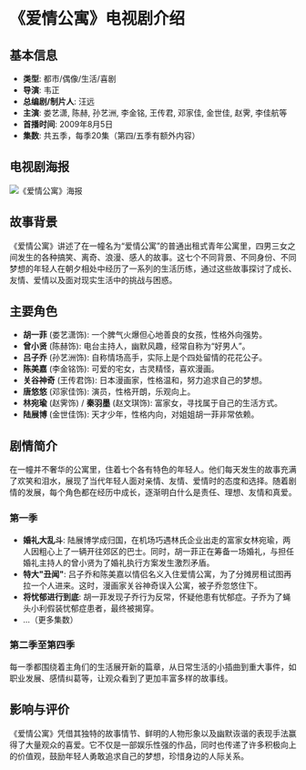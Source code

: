 # 《爱情公寓》电视剧介绍

## 基本信息
- **类型**: 都市/偶像/生活/喜剧
- **导演**: 韦正
- **总编剧/制片人**: 汪远
- **主演**: 娄艺潇, 陈赫, 孙艺洲, 李金铭, 王传君, 邓家佳, 金世佳, 赵霁, 李佳航等
- **首播时间**: 2009年8月5日
- **集数**: 共五季，每季20集（第四/五季有额外内容）

## 电视剧海报
![《爱情公寓》海报](https://www.chinanews.com.cn/tp/hd2011/2012/07-30/U401P4T426D119190F16470DT20120730155101.jpg)

## 故事背景
《爱情公寓》讲述了在一幢名为“爱情公寓”的普通出租式青年公寓里，四男三女之间发生的各种搞笑、离奇、浪漫、感人的故事。这七个不同背景、不同身份、不同梦想的年轻人在朝夕相处中经历了一系列的生活历练，通过这些故事探讨了成长、友情、爱情以及面对现实生活中的挑战与困惑。

## 主要角色
- **胡一菲** (娄艺潇饰): 一个脾气火爆但心地善良的女孩，性格外向强势。
- **曾小贤** (陈赫饰): 电台主持人，幽默风趣，经常自称为“好男人”。
- **吕子乔** (孙艺洲饰): 自称情场高手，实际上是个四处留情的花花公子。
- **陈美嘉** (李金铭饰): 可爱的宅女，古灵精怪，喜欢漫画。
- **关谷神奇** (王传君饰): 日本漫画家，性格温和，努力追求自己的梦想。
- **唐悠悠** (邓家佳饰): 演员，性格开朗，乐观向上。
- **林宛瑜** (赵霁饰) / **秦羽墨** (赵文琪饰): 富家女，寻找属于自己的生活方式。
- **陆展博** (金世佳饰): 天才少年，性格内向，对姐姐胡一菲非常依赖。

## 剧情简介
在一幢并不奢华的公寓里，住着七个各有特色的年轻人。他们每天发生的故事充满了欢笑和泪水，展现了当代年轻人面对亲情、友情、爱情时的态度和选择。随着剧情的发展，每个角色都在经历中成长，逐渐明白什么是责任、理想、友情和真爱。

### 第一季
- **婚礼大乱斗**: 陆展博学成归国，在机场巧遇林氏企业出走的富家女林宛瑜，两人因粗心上了一辆开往郊区的巴士。同时，胡一菲正在筹备一场婚礼，与担任婚礼主持人的曾小贤为了婚礼执行方案发生激烈矛盾。
- **特大"丑闻"**: 吕子乔和陈美嘉以情侣名义入住爱情公寓，为了分摊房租试图再拉一个人进来。这时，漫画家关谷神奇误入公寓，被子乔忽悠住下。
- **将忧郁进行到底**: 胡一菲发现子乔行为反常，怀疑他患有忧郁症。子乔为了蝇头小利假装忧郁症患者，最终被揭穿。
- ...（更多集数）

### 第二季至第四季
每一季都围绕着主角们的生活展开新的篇章，从日常生活的小插曲到重大事件，如职业发展、感情纠葛等，让观众看到了更加丰富多样的故事线。

## 影响与评价
《爱情公寓》凭借其独特的故事情节、鲜明的人物形象以及幽默诙谐的表现手法赢得了大量观众的喜爱。它不仅是一部娱乐性强的作品，同时也传递了许多积极向上的价值观，鼓励年轻人勇敢追求自己的梦想，珍惜身边的人际关系。
